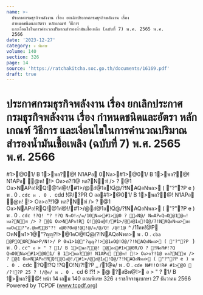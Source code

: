 ```yaml
---
name: >-
  ประกาศกรมธุรกิจพลังงาน เรื่อง ยกเลิกประกาศกรมธุรกิจพลังงาน เรื่อง
  กำหนดชนิดและอัตรา หลักเกณฑ์ วิธีการ
  และเงื่อนไขในการคำนวณปริมาณสำรองน้ำมันเชื้อเพลิง (ฉบับที่ 7) พ.ศ. 2565 พ.ศ.
  2566
date: '2023-12-27'
category: ง พิเศษ
volume: 140
section: 326
page: 14
source: 'https://ratchakitcha.soc.go.th/documents/16169.pdf'
draft: true
---
```


# ประกาศกรมธุรกิจพลังงาน เรื่อง ยกเลิกประกาศกรมธุรกิจพลังงาน เรื่อง กำหนดชนิดและอัตรา หลักเกณฑ์ วิธีการ และเงื่อนไขในการคำนวณปริมาณสำรองน้ำมันเชื้อเพลิง (ฉบับที่ 7) พ.ศ. 2565 พ.ศ. 2566

#1>@01/ B 1>พล?@! N1APอ 0Nล>#1>@01/ B 1>พล?@! N1APอ ํ@ห! !> Oล>อ?!1@ หล?Nฑ์ /> ? @1 Oล>NAPอ!RQ!@1คํ@!/#1>/@สํ@1อ!Qํ@/?!NAQอNพล> ( "?"?P e ) พ . 0 . `cdc พ . 0 . `cdd !@/?PR O ออ#1>@01/ B 1>พล?@! N1APอ ํ@ห! !> Oล>อ?!1@ หล?Nฑ์ /> ? @1 Oล>NAPอ!RQ!@1คํ@!/#1>/@สํ@1อ!Qํ@/?!NAQอNพล> ( "?"?P e ) พ . 0 . `cdc !?Q! "? !?Q NหO!ส/ค/10Nล>#1>@0 ? ลN@/ NพAPอQหO@1ํ@ห! หล?Nฑ์ /> ? @1 Oล>NAPอ!R Q!@1คํ@!/#1>/@สํ@1อ!Qํ@/?!NAQอNพล>สอ คลOอ?"ส.@พ#ัB"?! อ@0?0อํ@!@!@/ค/@/Q! /@!1@ `^ /11คห!@P OหNพ1>1@"?ญญ?!>@1คO@!Qํ@/?!NAQอNพล> พ . 0 . `cba @POORNพ>P/N!>/ P 0พ1>1@"?ญญ?!>@1คO@!Qํ@/?!NAQอNพล> ( "?"?P ` ) พ . 0 . `cc^ อ > " ? 1/ B 1>พล?@! @ออ#1>@0R/O ? !NอR#!?Q QหO0Nล>#1>@01/ B 1>พล?@! N1APอ ํ@ห! !> Oล>อ?!1@ หล?Nฑ์ /> ? @1 Oล>NAPอ!RQ!@1คํ@!/#1>/@สํ@1อ!Qํ@/?!NAQอNพล> ( "?"?P e ) พ . 0 . `cdc ?Q!?Q !?QO!N/?!?P _ /1@ค/ พ . 0 . `cde N#็!!O!R# #1>@0  /?!?P 25 ? !/@ค/ พ . 0 . `cd 6 !?! > @ ?สBพ@!> อ > " ? 1/ B 1>พล?@! หน้า 14 เลม 140 ตอนพิเศษ 326 ง ราชกิจจานุเบกษา 27 ธันวาคม 2566 Powered by TCPDF (www.tcpdf.org)
